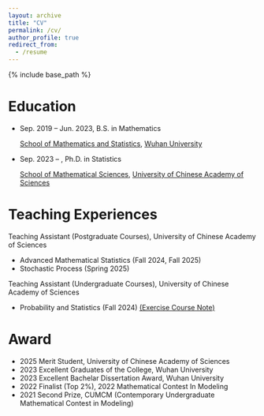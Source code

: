 ```yaml
---
layout: archive
title: "CV"
permalink: /cv/
author_profile: true
redirect_from:
  - /resume
---
```


{% include base_path %}

Education
======
* Sep. 2019 – Jun. 2023, B.S. in Mathematics
  
  [School of Mathematics and Statistics](https://maths.whu.edu.cn/), [Wuhan University](https://www.whu.edu.cn/)

* Sep. 2023 – , Ph.D. in Statistics 
  
  [School of Mathematical Sciences](https://math.ucas.ac.cn/), [University of Chinese Academy of Sciences](https://www.ucas.ac.cn/)

Teaching Experiences
======
Teaching Assistant (Postgraduate Courses), University of Chinese Academy of Sciences
* Advanced Mathematical Statistics (Fall 2024, Fall 2025)
* Stochastic Process (Spring 2025)


Teaching Assistant (Undergraduate Courses), University of Chinese Academy of Sciences
* Probability and Statistics (Fall 2024) [(Exercise Course Note)](https://github.com/zgj19stat/Probability-and-Statistics-Fall-2024)


Award
======

* 2025  Merit Student, University of Chinese Academy of Sciences
* 2023  Excellent Graduates of the College, Wuhan University
* 2023  Excellent Bachelar Dissertation Award, Wuhan University
* 2022  Finalist (Top 2%), 2022 Mathematical Contest In Modeling
* 2021  Second Prize, CUMCM (Contemporary Undergraduate Mathematical Contest in Modeling)
